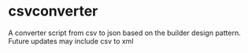 # csvconverter
A converter script from csv to json based on the builder design pattern.
Future updates may include csv to xml